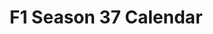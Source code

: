 ---
layout: calendar
title: F1 Season 37 Calendar
category: f1
permalink: /f1/s37/calendar
menu_title: F1 S37 Calendar
menu_icon: /assets/site-img/f1-48x48.png
menu_hide: true
menu_order: 4
calendars:
    - { name: 'S37 PC F1 Calendar', images: ['/assets/site-img/PSGL-S37-Calendar-PC-F1.jpg'], width: 1200, height: 675 }
    - { name: 'S37 Regular Calendar PS & PC', images: ['/assets/site-img/PSGL-S37-Calendar-Regular.jpg'], width: 1200, height: 675 }
---